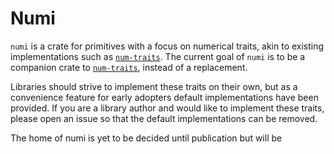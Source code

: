 # Numi

`numi` is a crate for primitives with a focus on numerical traits, akin to existing implementations such
as [`num-traits`].
The current goal of `numi` is to be a companion crate to [`num-traits`], instead of a replacement.

Libraries should strive to implement these traits on their own, but as a convenience feature for early adopters default
implementations have been provided. If you are a library author and would like to implement these traits, please open an
issue so that the default implementations can be removed.

The home of numi is yet to be decided until publication but will be

[`num-traits`]: https://crates.io/crates/num-traits
